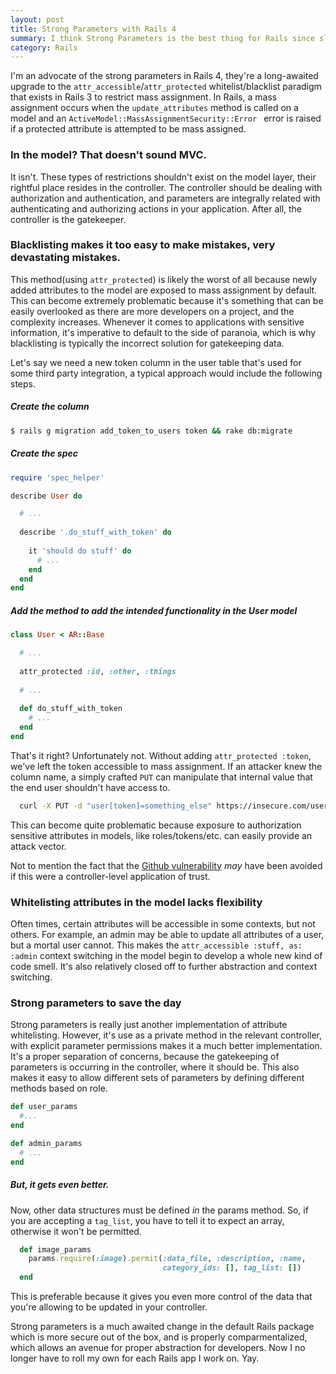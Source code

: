 ```yaml
---
layout: post
title: Strong Parameters with Rails 4
summary: I think Strong Parameters is the best thing for Rails since sliced bread. Here's why.
category: Rails
---
```


I'm an advocate of the strong parameters in Rails 4, they're a long-awaited upgrade to the `attr_accessible`/`attr_protected` whitelist/blacklist paradigm that exists in Rails 3 to restrict mass assignment. In Rails, a mass assignment occurs when the `update_attributes` method is called on a model and an `ActiveModel::MassAssignmentSecurity::Error ` error is raised if a protected attribute is attempted to be mass assigned. 

### In the model? That doesn't sound MVC.

It isn't. These types of restrictions shouldn't exist on the model layer, their rightful place resides in the controller. The controller should be dealing with authorization and authentication, and parameters are integrally related with authenticating and authorizing actions in your application. After all, the controller is the gatekeeper.

### Blacklisting makes it too easy to make mistakes, very devastating mistakes.

This method(using `attr_protected`) is likely the worst of all because newly added attributes to the model are exposed to mass assignment by default. This can become extremely problematic because it's something that can be easily overlooked as there are more developers on a project, and the complexity increases. Whenever it comes to applications with sensitive information, it's imperative to default to the side of paranoia, which is why blacklisting is typically the incorrect solution for gatekeeping data.

Let's say we need a new token column in the user table that's used for some third party integration, a typical approach would include the following steps.

##### Create the column

```bash
$ rails g migration add_token_to_users token && rake db:migrate
```

##### Create the spec

```ruby
require 'spec_helper'

describe User do

  # ...
  
  describe '.do_stuff_with_token' do
  
    it 'should do stuff' do
      # ...
    end
  end
end
```

##### Add the method to add the intended functionality in the User model

```ruby
class User < AR::Base

  # ...
  
  attr_protected :id, :other, :things
  
  # ...
  
  def do_stuff_with_token
    # ...
  end
end
```

That's it right? Unfortunately not. Without adding `attr_protected :token`, we've left the token accessible to mass assignment. If an attacker knew the column name, a simply crafted `PUT` can manipulate that internal value that the end user shouldn't have access to.

```bash
  curl -X PUT -d "user[token]=something_else" https://insecure.com/users/user_id
```

This can become quite problematic because exposure to authorization sensitive attributes in models, like roles/tokens/etc. can easily provide an attack vector.

Not to mention the fact that the [Github vulnerability](https://github.com/blog/1068-public-key-security-vulnerability-and-mitigation) _may_ have been avoided if this were a controller-level application of trust.

### Whitelisting attributes in the model lacks flexibility

Often times, certain attributes will be accessible in some contexts, but not others. For example, an admin may be able to update all attributes of a user, but a mortal user cannot. This makes the `attr_accessible :stuff, as: :admin` context switching in the model begin to develop a whole new kind of code smell. It's also relatively closed off to further abstraction and context switching.

### Strong parameters to save the day

Strong parameters is really just another implementation of attribute whitelisting. However, it's use as a private method in the relevant controller, with explicit parameter permissions makes it a much better implementation. It's a proper separation of concerns, because the gatekeeping of parameters is occurring in the controller, where it should be. This also makes it easy to allow different sets of parameters by defining different methods based on role.

```ruby
def user_params
  #...
end

def admin_params
  # ...
end
```

##### But, it gets even better.

Now, other data structures must be defined _in_ the params method. So, if you are accepting a `tag_list`, you have to tell it to expect an array, otherwise it won't be permitted.

```ruby
  def image_params
    params.require(:image).permit(:data_file, :description, :name,
                                  category_ids: [], tag_list: [])
  end
```

This is preferable because it gives you even more control of the data that you're allowing to be updated in your controller.

Strong parameters is a much awaited change in the default Rails package which is more secure out of the box, and is properly comparmentalized, which allows an avenue for proper abstraction for developers. Now I no longer have to roll my own for each Rails app I work on. Yay.
